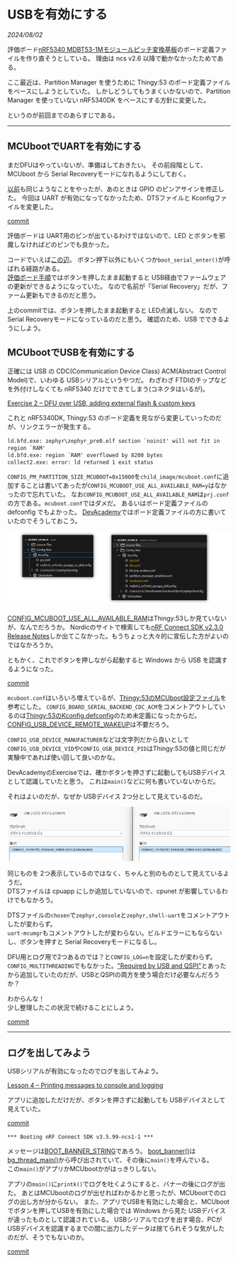 # USBを有効にする

<i>2024/08/02</i>

評価ボード[nRF5340 MDBT53-1Mモジュールピッチ変換基板](https://www.switch-science.com/products/8658)のボード定義ファイルを作り直そうとしている。
理由は ncs v2.6 以降で動かなかったためである。

ここ最近は、Partition Manager を使うために Thingy:53 のボード定義ファイルをベースにしようとしていた。
しかしどうしてもうまくいかないので、Partition Manager を使っていない nRF5340DK をベースにする方針に変更した。

というのが前回までのあらすじである。

----

## MCUbootでUARTを有効にする

まだDFUはやっていないが、準備はしておきたい。
その前段階として、MCUboot から Serial Recoveryモードになれるようにしておく。

[以前](../07/20240716-boot.md)も同じようなことをやったが、あのときは GPIO のピンアサインを修正した。
今回は UART が有効になってなかったため、DTSファイルと Kconfigファイルを変更した。

[commit](https://github.com/hirokuma/ncs-blinky-sample/commit/3e603dd3035383a97191052985ebbfa65e9e216c)

評価ボードは UART用のピンが出ているわけではないので、LED とボタンを邪魔しなければどのピンでも良かった。

コードでいえば[この辺](https://github.com/nrfconnect/sdk-mcuboot/blob/v2.0.99-ncs1-1/boot/zephyr/main.c#L605-L610)。
ボタン押下以外にもいくつか`boot_serial_enter()`が呼ばれる経路がある。  
[評価ボード手順](https://144lab.kibe.la/shared/entries/467b2482-2346-4c3e-8e0f-28d7403de2b9#usb)ではボタンを押したまま起動すると USB経由でファームウェアの更新ができるようになっていた。
なので名前が「Serial Recovery」だが、ファーム更新もできるのだと思う。

上のcommitでは、ボタンを押したまま起動すると LED点滅しない。
なので Serial Recoveryモードになっているのだと思う。
確認のため、USB でできるようにしよう。

## MCUbootでUSBを有効にする

正確には USB の CDC(Communication Device Class) ACM(Abstract Control Model)で、いわゆる USBシリアルというやつだ。
わざわざ FTDIのチップなどを外付けしなくても nRF5340 だけでできてしまう(コネクタはいるが)。

[Exercise 2 – DFU over USB, adding external flash & custom keys](https://academy.nordicsemi.com/courses/nrf-connect-sdk-intermediate/lessons/lesson-8-bootloaders-and-dfu-fota/topic/exercise-2-dfu-over-usb-adding-external-flash/)

これと nRF5340DK, Thingy:53 のボード定義を見ながら変更していったのだが、リンクエラーが発生する。

```
ld.bfd.exe: zephyr\zephyr_pre0.elf section `noinit' will not fit in region `RAM'
ld.bfd.exe: region `RAM' overflowed by 8200 bytes
collect2.exe: error: ld returned 1 exit status
```

`CONFIG_PM_PARTITION_SIZE_MCUBOOT=0x15000`を`child_image/mcuboot.conf`に追加することは書いてあったが`CONFIG_MCUBOOT_USE_ALL_AVAILABLE_RAM=y`はなかったので忘れていた。
なお`CONFIG_MCUBOOT_USE_ALL_AVAILABLE_RAM`は`prj.conf`の方である。`mcuboot.conf`ではダメだ。
あるいはボード定義ファイルの defconfig でもよかった。
[DevAcademy](https://github.com/NordicDeveloperAcademy/ncs-inter/blob/e0a573cb95a1d622a4c2344237f466d6c71c5ace/lesson8/inter_less8_exer2_solution/boards/nrf5340dk_nrf5340_cpuapp_ns.conf#L4)ではボード定義ファイルの方に書いていたのでそうしておこう。

![image](20240802a-1.png)

[CONFIG_MCUBOOT_USE_ALL_AVAILABLE_RAM](https://docs.nordicsemi.com/bundle/ncs-latest/page/kconfig/index.html#!%5ECONFIG_MCUBOOT_USE_ALL_AVAILABLE_RAM$)はThingy:53しか見ていないが、なんでだろうか。
Nordicのサイトで検索しても[nRF Connect SDK v2.3.0 Release Notes](https://docs.nordicsemi.com/bundle/ncs-latest/page/nrf/releases_and_maturity/releases/release-notes-2.3.0.html#d1555e1139)しか出てこなかった。もうちょっと大々的に宣伝した方がよいのではなかろうか。

ともかく、これでボタンを押しながら起動すると Windows から USB を認識するようになった。

[commit](https://github.com/hirokuma/ncs-blinky-sample/commit/b35f06a7fcb65f27e2a78ad9721aab3f8e5c456b)

`mcuboot.conf`はいろいろ増えているが、[Thingy:53のMCUboot設定ファイル](https://github.com/nrfconnect/sdk-mcuboot/blob/v2.0.99-ncs1-1/boot/zephyr/boards/thingy53_nrf5340_cpuapp.conf)を参考にした。
`CONFIG_BOARD_SERIAL_BACKEND_CDC_ACM`をコメントアウトしているのは[Thingy:53のKconfig.defconfig](https://docs.nordicsemi.com/bundle/ncs-latest/page/nrf/device_guides/nrf53/thingy53_application_guide.html#usb)のため未定義になったからだ。
[CONFIG_USB_DEVICE_REMOTE_WAKEUP](https://docs.nordicsemi.com/bundle/ncs-latest/page/kconfig/index.html#!%5ECONFIG_USB_DEVICE_REMOTE_WAKEUP$)は不要だろう。

`CONFIG_USB_DEVICE_MANUFACTURER`などは文字列だから良いとして`CONFIG_USB_DEVICE_VID`や`CONFIG_USB_DEVICE_PID`はThingy:53の値と同じだが実験中であれば使い回して良いのかな。

DevAcademyのExerciseでは、確かボタンを押さずに起動してもUSBデバイスとして認識していたと思う。
これは`main()`などに何も書いていないからだ。

それはよいのだが、なぜか USBデバイス 2つ分として見えているのだ。

![image](20240802a-2.png)

同じものを 2つ表示しているのではなく、ちゃんと別のものとして見えているようだ。  
DTSファイルは cpuapp にしか追加していないので、cpunet が影響しているわけでもなかろう。

DTSファイルの`chosen`で`zephyr,console`と`zephyr,shell-uart`をコメントアウトしたが変わらず。  
`uart-mcumgr`もコメントアウトしたが変わらない。ビルドエラーにもならないし、ボタンを押すと Serial Recoveryモードになるし。

DFU用とログ用で2つあるのでは？と`CONFIG_LOG=n`を設定したが変わらず。  
`CONFIG_MULTITHREADING`でもなかった。["Required by USB and QSPI"](https://github.com/nrfconnect/sdk-mcuboot/blob/v2.0.99-ncs1-1/boot/zephyr/boards/thingy53_nrf5340_cpuapp.conf#L34-L35)とあったから追加していたのだが、USBとQSPIの両方を使う場合だけ必要なんだろうか？

わからんな！  
少し整理したこの状況で続けることにしよう。

[commit](https://github.com/hirokuma/ncs-blinky-sample/commit/987a8a36b8eda35fc6084acf9bcca113c35e11d3)

----

## ログを出してみよう

USBシリアルが有効になったのでログを出してみよう。

[Lesson 4 – Printing messages to console and logging](https://academy.nordicsemi.com/courses/nrf-connect-sdk-fundamentals/lessons/lesson-3-printing-messages-to-console-and-logging/)

アプリに追加しただけだが、ボタンを押さずに起動しても USBデバイスとして見えていた。

[commit](https://github.com/hirokuma/ncs-blinky-sample/commit/1ef0dbfb948c2df37bf2155580c3dee24bf14244)

```text
*** Booting nRF Connect SDK v3.5.99-ncs1-1 ***
```

メッセージは[BOOT_BANNER_STRING](https://github.com/nrfconnect/sdk-nrf/blob/v2.6.1/Kconfig.nrf#L37-L39)であろう。
[boot_banner()](https://github.com/nrfconnect/sdk-zephyr/blob/v3.5.99-ncs1-1/kernel/banner.c#L27)は[bg_thread_main()](https://github.com/nrfconnect/sdk-zephyr/blob/v3.5.99-ncs1-1/kernel/init.c#L322)から呼び出されていて、その後に`main()`を呼んでいる。  
この`main()`がアプリかMCUbootかがはっきりしない。

アプリの`main()`に`printk()`でログを吐くようにすると、バナーの後にログが出た。
あとはMCUbootのログが出せればわかるかと思ったが、MCUbootでのログの出し方が分からない。
また、アプリでUSBを有効にした場合と、MCUbootでボタンを押してUSBを有効にした場合では Windows から見た USBデバイスが違ったものとして認識されている。
USBシリアルでログを出す場合、PCがUSBデバイスを認識するまでの間に出力したデータは捨てられそうな気がしたのだが、そうでもないのか。

[commit](https://github.com/hirokuma/ncs-blinky-sample/commit/af844e5785fc8737e6de746afe5ae741bea6fdb3)
